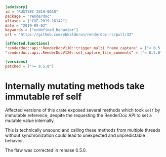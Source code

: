 ```toml
[advisory]
id = "RUSTSEC-2019-0018"
package = "renderdoc"
aliases = ["CVE-2019-16142"]
date = "2019-09-02"
keywords = ["undefined_behavior"]
url = "https://github.com/ebkalderon/renderdoc-rs/pull/32"

[affected.functions]
"renderdoc::api::RenderDocV110::trigger_multi_frame_capture" = ["< 0.5.0"]
"renderdoc::api::RenderDocV120::set_capture_file_comments" = ["< 0.5.0"]

[versions]
patched = [">= 0.5.0"]
```

# Internally mutating methods take immutable ref self

Affected versions of this crate exposed several methods which took `self` by
immutable reference, despite the requesting the RenderDoc API to set a mutable
value internally.

This is technically unsound and calling these methods from multiple threads
without synchronization could lead to unexpected and unpredictable behavior.

The flaw was corrected in release 0.5.0.
